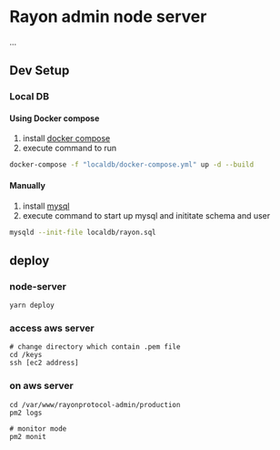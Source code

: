 # Rayon admin node server

...

## Dev Setup

### Local DB

#### Using Docker compose

1. install [docker compose](https://docs.docker.com/compose/install/)
2. execute command to run

```sh
docker-compose -f "localdb/docker-compose.yml" up -d --build
```

#### Manually

1. install [mysql](https://dev.mysql.com/downloads/installer/)
2. execute command to start up mysql and inititate schema and user

```sh
mysqld --init-file localdb/rayon.sql
```

## deploy

### node-server

```
yarn deploy
```

### access aws server

```
# change directory which contain .pem file
cd /keys
ssh [ec2 address]
```

### on aws server

```
cd /var/www/rayonprotocol-admin/production
pm2 logs

# monitor mode
pm2 monit
```
